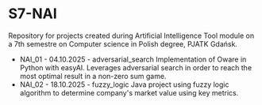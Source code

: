 # S7-NAI
Repository for projects created during Artificial Intelligence Tool module on a 7th semestre on Computer science in Polish degree, PJATK Gdańsk.
- NAI_01 - 04.10.2025 - adversarial_search
Implementation of Oware in Python with easyAI. Leverages adversarial search in order to reach the most optimal result in a non-zero sum game.
- NAI_02 - 18.10.2025 - fuzzy_logic
  Java project using fuzzy logic algorithm to determine company's market value using key metrics.
